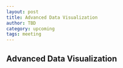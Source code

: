 ```yaml
---
layout: post
title: Advanced Data Visualization
author: TBD
category: upcoming
tags: meeting
---
```



## Advanced Data Visualization
